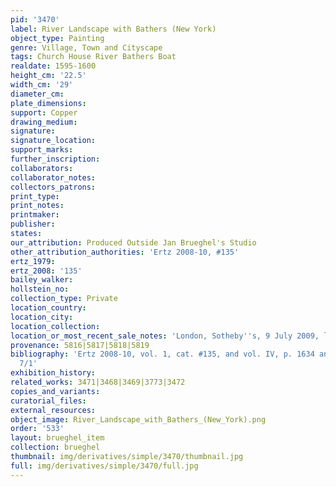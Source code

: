 ```yaml
---
pid: '3470'
label: River Landscape with Bathers (New York)
object_type: Painting
genre: Village, Town and Cityscape
tags: Church House River Bathers Boat
realdate: 1595-1600
height_cm: '22.5'
width_cm: '29'
diameter_cm: 
plate_dimensions: 
support: Copper
drawing_medium: 
signature: 
signature_location: 
support_marks: 
further_inscription: 
collaborators: 
collaborator_notes: 
collectors_patrons: 
print_type: 
print_notes: 
printmaker: 
publisher: 
states: 
our_attribution: Produced Outside Jan Brueghel's Studio
other_attribution_authorities: 'Ertz 2008-10, #135'
ertz_1979: 
ertz_2008: '135'
bailey_walker: 
hollstein_no: 
collection_type: Private
location_country: 
location_city: 
location_collection: 
location_or_most_recent_sale_notes: 'London, Sotheby''s, 9 July 2009, lot #111'
provenance: 5816|5817|5818|5819
bibliography: 'Ertz 2008-10, vol. 1, cat. #135, and vol. IV, p. 1634 and fig. Add.
  7/1'
exhibition_history: 
related_works: 3471|3468|3469|3773|3472
copies_and_variants: 
curatorial_files: 
external_resources: 
object_image: River_Landscape_with_Bathers_(New_York).png
order: '533'
layout: brueghel_item
collection: brueghel
thumbnail: img/derivatives/simple/3470/thumbnail.jpg
full: img/derivatives/simple/3470/full.jpg
---
```

